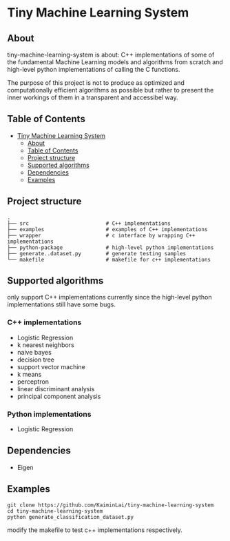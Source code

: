 # Tiny Machine Learning System

## About
tiny-machine-learning-system is about: 
C++ implementations of some of the fundamental Machine Learning models and algorithms from scratch
and high-level python implementations of calling the C functions.

The purpose of this project is not to produce as optimized and computationally efficient algorithms as possible but rather to present the inner workings of them in a transparent and accessibel way.

## Table of Contents
- [Tiny Machine Learning System](#tiny-machine-learning-system)
  *  [About](#about)
  *  [Table of Contents](#table-of-contents)
  *  [Project structure](#project-structure)
  *  [Supported algorithms](#supported-algorithms)
  *  [Dependencies](#dependencies)
  *  [Examples](#examples)

## Project structure
    .
    ├── src                         # C++ implementations
    ├── examples                    # examples of C++ implementations
    ├── wrapper                     # c interface by wrapping C++ implementations
    ├── python-package              # high-level python implementations
    ├── generate..dataset.py        # generate testing samples
    └── makefile                    # makefile for c++ implementations

## Supported algorithms
only support C++ implementations currently since the high-level python implementations still have some bugs.
### C++ implementations
* Logistic Regression
* k nearest neighbors
* naive bayes
* decision tree
* support vector machine
* k means
* perceptron
* linear discriminant analysis
* principal component analysis

### Python implementations
* Logistic Regression

## Dependencies
* Eigen

## Examples
	git clone https://github.com/KaiminLai/tiny-machine-learning-system
	cd tiny-machine-learning-system
	python generate_classification_dataset.py

modify the makefile to test c++ implementations respectively.
